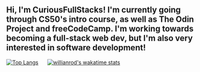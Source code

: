 Hi, I'm CuriousFullStacks! I'm currently going through CS50's intro course, as well as The Odin Project and freeCodeCamp. I'm working towards becoming a full-stack web dev, but I'm also very interested in software development!
-

[![Top Langs](https://github-readme-stats.vercel.app/api/top-langs/?username=CuriousFullStacks&theme=transparent)](https://github.com/anuraghazra/github-readme-stats)&nbsp;&nbsp;&nbsp;&nbsp;&nbsp;&nbsp;[![willianrod's wakatime stats](https://github-readme-stats.vercel.app/api/wakatime?username=CuriousFullStacks&theme=transparent)](https://github.com/anuraghazra/github-readme-stats)
